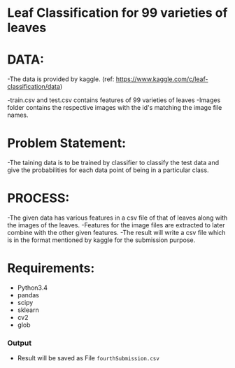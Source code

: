# Leaf Classification for 99 varieties of leaves

# DATA:
-The data is provided by kaggle. (ref: https://www.kaggle.com/c/leaf-classification/data)

-train.csv and test.csv contains features of 99 varieties of leaves
-Images folder contains the respective images with the id's matching the  image file names. 

# Problem Statement:
-The taining data is to be trained by classifier to classify the test data and give the probabilities for each data point of being 
in a particular class.

# PROCESS:
-The given data has various features in a csv file of that of leaves along with the images of the leaves.
-Features for the image files are extracted to later combine with the other given features.
-The result will write a csv file which is in the format mentioned by kaggle for the submission purpose.

# Requirements:
 - Python3.4
 - pandas
 - scipy
 - sklearn
 - cv2
 - glob
 
### Output
 - Result will be saved as File  ``` fourthSubmission.csv ```